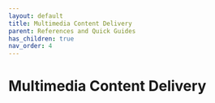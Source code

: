 ```yaml
---
layout: default
title: Multimedia Content Delivery
parent: References and Quick Guides
has_children: true
nav_order: 4
---
```


# Multimedia Content Delivery
